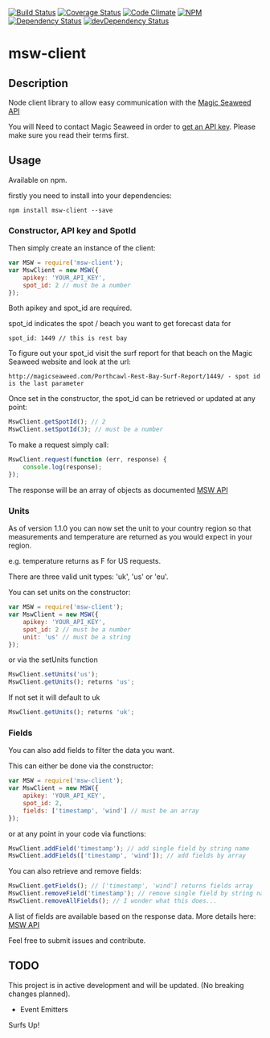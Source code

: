 [![Build Status](https://travis-ci.org/Daveloper87/msw-client.svg)](https://travis-ci.org/Daveloper87/msw-client)
[![Coverage Status](https://coveralls.io/repos/Daveloper87/msw-client/badge.svg)](https://coveralls.io/r/Daveloper87/msw-client)
[![Code Climate](https://codeclimate.com/github/Daveloper87/msw-client/badges/gpa.svg)](https://codeclimate.com/github/Daveloper87/msw-client)
[![NPM](https://img.shields.io/npm/v/msw-client.svg)](https://www.npmjs.com/package/msw-client)
[![Dependency Status](https://img.shields.io/david/Daveloper87/msw-client.svg)](https://david-dm.org/daveloper87/msw-client)
[![devDependency Status](https://img.shields.io/david/dev/Daveloper87/msw-client.svg)](https://david-dm.org/daveloper87/msw-client#info=devDependencies)

# msw-client

## Description

Node client library to allow easy communication with the [Magic Seaweed API](http://magicseaweed.com/developer/forecast-api)

You will Need to contact Magic Seaweed in order to [get an API key](http://magicseaweed.com/developer/sign-up).
Please make sure you read their terms first.

## Usage

Available on npm.

firstly you need to install into your dependencies:

    npm install msw-client --save

### Constructor, API key and SpotId

Then simply create an instance of the client:

```javascript
var MSW = require('msw-client');
var MswClient = new MSW({
    apikey: 'YOUR_API_KEY',
    spot_id: 2 // must be a number
});
```

Both apikey and spot_id are required.

spot_id indicates the spot / beach you want to get forecast data for

    spot_id: 1449 // this is rest bay

To figure out your spot_id visit the surf report for that beach on the Magic Seaweed website and look at the url:

    http://magicseaweed.com/Porthcawl-Rest-Bay-Surf-Report/1449/ - spot id is the last parameter

Once set in the constructor, the spot_id can be retrieved or updated at any point:

```javascript
MswClient.getSpotId(); // 2
MswClient.setSpotId(3); // must be a number
```

To make a request simply call:

```javascript
MswClient.request(function (err, response) {
    console.log(response);
});
```

The response will be an array of objects as documented [MSW API](http://magicseaweed.com/developer/forecast-api)


### Units

As of version 1.1.0 you can now set the unit to your country region so that measurements and temperature are returned as you would expect in your region.

e.g. temperature returns as F for US requests.

There are three valid unit types: 'uk', 'us' or 'eu'.

You can set units on the constructor:

```javascript
var MSW = require('msw-client');
var MswClient = new MSW({
    apikey: 'YOUR_API_KEY',
    spot_id: 2 // must be a number
    unit: 'us' // must be a string
});
```
or via the setUnits function

```javascript
MswClient.setUnits('us');
MswClient.getUnits(); returns 'us';
```

If not set it will default to uk

```javascript
MswClient.getUnits(); returns 'uk';
```

### Fields

You can also add fields to filter the data you want.

This can either be done via the constructor:

```javascript
var MSW = require('msw-client');
var MswClient = new MSW({
    apikey: 'YOUR_API_KEY',
    spot_id: 2,
    fields: ['timestamp', 'wind'] // must be an array
});
```

or at any point in your code via functions:

```javascript
MswClient.addField('timestamp'); // add single field by string name
MswClient.addFields(['timestamp', 'wind']); // add fields by array
```

You can also retrieve and remove fields:

```javascript
MswClient.getFields(); // ['timestamp', 'wind'] returns fields array
MswClient.removeField('timestamp'); // remove single field by string name
MswClient.removeAllFields(); // I wonder what this does...
```

A list of fields are available based on the response data. More details here: [MSW API](http://magicseaweed.com/developer/forecast-api)

Feel free to submit issues and contribute.

## TODO

This project is in active development and will be updated. (No breaking changes planned).

- Event Emitters 

Surfs Up!




